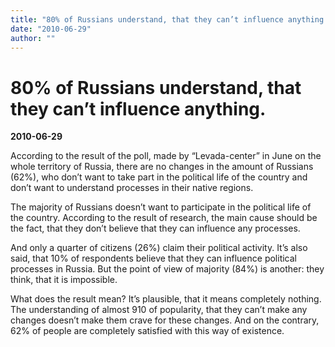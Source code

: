 ```yaml
---
title: "80% of Russians understand, that they can’t influence anything."
date: "2010-06-29"
author: ""
---
```


# 80% of Russians understand, that they can’t influence anything.

**2010-06-29** 

According to the result of the poll, made by “Levada-center” in June on the whole territory of Russia, there are no changes in the amount of Russians (62%), who don’t want to take part in the political life of the country and don’t want to understand processes in their native regions.

The majority of Russians doesn’t want to participate in the political life of the country. According to the result of research, the main cause should be the fact, that they don’t believe that they can influence any processes.

And only a quarter of citizens (26%) claim their political activity. It’s also said, that 10% of respondents believe that they can influence political processes in Russia. But the point of view of majority (84%) is another: they think, that it is impossible. 

What does the result mean? It’s plausible, that it means completely nothing. The understanding of almost 910 of popularity, that they can’t make any changes doesn’t make them crave for these changes. And on the contrary, 62% of people are completely satisfied with this way of existence.